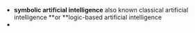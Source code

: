 - **symbolic artificial intelligence** also known classical artificial intelligence **or **logic-based artificial intelligence
-